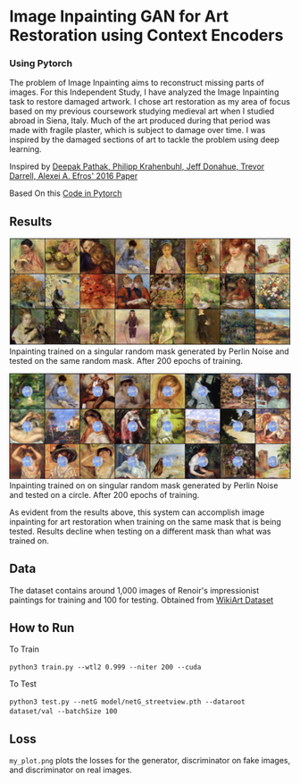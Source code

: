 # Image Inpainting GAN for Art Restoration using Context Encoders
### Using Pytorch

The problem of Image Inpainting aims to reconstruct missing parts of images. For this Independent Study, I have analyzed the Image Inpainting task to restore damaged artwork. I chose art restoration as my area of focus based on my previous coursework studying medieval art when I studied abroad in Siena, Italy. Much of the art produced during that period was made with fragile plaster, which is subject to damage over time. I was inspired by the damaged sections of art to tackle the problem using deep learning. 

Inspired by [Deepak Pathak, Philipp Krahenbuhl, Jeff Donahue, Trevor Darrell, Alexei A. Efros' 2016 Paper](https://arxiv.org/abs/1604.07379)

Based On this [Code in Pytorch](https://github.com/BoyuanJiang/context_encoder_pytorch/tree/master)

## Results

![Same Masks](single_mask.png)
Inpainting trained on a singular random mask generated by Perlin Noise and tested on the same random mask. After 200 epochs of training. 


![Different Masks](diff_masks.png)
Inpainting trained on on singular random mask generated by Perlin Noise and tested on a circle. After 200 epochs of training. 

As evident from the results above, this system can accomplish image inpainting for art restoration when training on the same mask that is being tested. Results decline when testing on a different mask than what was trained on. 

## Data
The dataset contains around 1,000 images of Renoir's impressionist paintings for training and 100 for testing. Obtained from [WikiArt Dataset](https://github.com/cs-chan/ArtGAN/tree/master/WikiArt%20Dataset) 

## How to Run
To Train

`python3 train.py --wtl2 0.999 --niter 200 --cuda`

To Test 

`python3 test.py --netG model/netG_streetview.pth --dataroot dataset/val --batchSize 100`

## Loss
`my_plot.png` plots the losses for the generator, discriminator on fake images, and discriminator on real images. 
